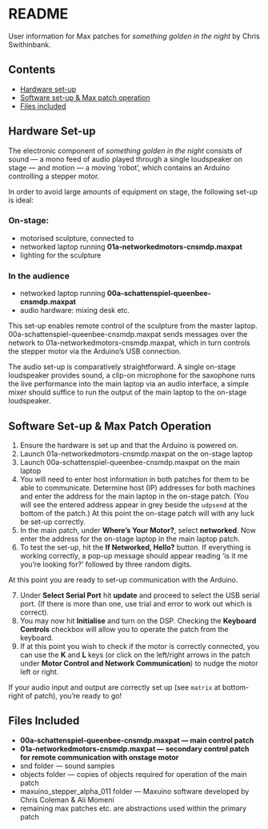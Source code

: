 # README

User information for Max patches for *something golden in the night* by Chris Swithinbank.

## Contents

* [Hardware set-up](#hardware-set-up)
* [Software set-up & Max patch operation](#software-set-up--max-patch-operation)
* [Files included](#files-included)

## Hardware Set-up

The electronic component of *something golden in the night* consists of sound — a mono feed of audio played through a single loudspeaker on stage — and motion — a moving ‘robot’, which contains an Arduino controlling a stepper motor.

In order to avoid large amounts of equipment on stage, the following set-up is ideal:

### On-stage:
* motorised sculpture, connected to
* networked laptop running **01a-networkedmotors-cnsmdp.maxpat**
* lighting for the sculpture

### In the audience
* networked laptop running **00a-schattenspiel-queenbee-cnsmdp.maxpat**
* audio hardware: mixing desk etc.

This set-up enables remote control of the sculpture from the master laptop. 00a-schattenspiel-queenbee-cnsmdp.maxpat sends messages over the network to 01a-networkedmotors-cnsmdp.maxpat, which in turn controls the stepper motor via the Arduino’s USB connection.

The audio set-up is comparatively straightforward. A single on-stage loudspeaker provides sound, a clip-on microphone for the saxophone runs the live performance into the main laptop via an audio interface, a simple mixer should suffice to run the output of the main laptop to the on-stage loudspeaker.

## Software Set-up & Max Patch Operation

1. Ensure the hardware is set up and that the Arduino is powered on.
2. Launch 01a-networkedmotors-cnsmdp.maxpat on the on-stage laptop
3. Launch 00a-schattenspiel-queenbee-cnsmdp.maxpat on the main laptop
4. You will need to enter host information in both patches for them to be able to communicate. Determine host (IP) addresses for both machines and enter the address for the main laptop in the on-stage patch. (You will see the entered address appear in grey beside the `udpsend` at the bottom of the patch.) At this point the on-stage patch will with any luck be set-up correctly.
5. In the main patch, under **Where’s Your Motor?**, select **networked**. Now enter the address for the on-stage laptop in the main laptop patch.
6. To test the set-up, hit the **If Networked, Hello?** button. If everything is working correctly, a pop-up message should appear reading ‘is it me you’re looking for?’ followed by three random digits.

At this point you are ready to set-up communication with the Arduino.

7. Under **Select Serial Port** hit **update** and proceed to select the USB serial port. (If there is more than one, use trial and error to work out which is correct).
8. You may now hit **Initialise** and turn on the DSP. Checking the **Keyboard Controls** checkbox will allow you to operate the patch from the keyboard.
9. If at this point you wish to check if the motor is correctly connected, you can use the **K** and **L** keys (or click on the left/right arrows in the patch under **Motor Control and Network Communication**) to nudge the motor left or right.

If your audio input and output are correctly set up (see `matrix` at bottom-right of patch), you’re ready to go!

## Files Included

* **00a-schattenspiel-queenbee-cnsmdp.maxpat — main control patch**
* **01a-networkedmotors-cnsmdp.maxpat — secondary control patch for remote communication with onstage motor**
* snd folder — sound samples
* objects folder — copies of objects required for operation of the main patch
* maxuino_stepper_alpha_011 folder — Maxuino software developed by Chris Coleman & Ali Momeni
* remaining max patches etc. are abstractions used within the primary patch 
